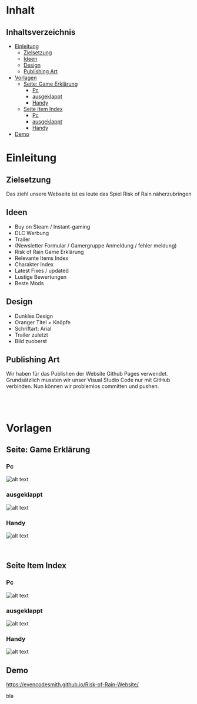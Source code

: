 <h1> Inhalt </h1>

## Inhaltsverzeichnis

- [Einleitung](#einleitung)
  - [Zielsetzung](#zielsetzung)
  - [Ideen](#ideen)
  - [Design](#design)
  - [Publishing Art](#publishing-art)
- [Vorlagen](#vorlagen)
  - [Seite: Game Erklärung](#seite-game-erklärung)
    - [Pc](#pc)
    - [ausgeklappt](#ausgeklappt)
    - [Handy](#handy)
  - [Seite Item Index](#seite-item-index)
    - [Pc](#pc-1)
    - [ausgeklappt](#ausgeklappt-1)
    - [Handy](#handy-1)
- [Demo](#demo)

# Einleitung

## Zielsetzung

Das ziehl unsere Webseite ist es leute das Spiel Risk of Rain näherzubringen

## Ideen

<!--Alles in klammer sind noch unklar -->

- Buy on Steam / Instant-gaming
- DLC Werbung
- Trailer
- (Newsletter Formular / Gamergruppe Anmeldung / fehler meldung)
- Risk of Rain Game Erklärung
- Relevante Items Index
- Charakter Index
- Latest Fixes / updated
- Lustige Bewertungen
- Beste Mods

## Design

- Dunkles Design
- Oranger Titel + Knöpfe
- Schriftart: Arial
- Trailer zuletzt
- Bild zuoberst

## Publishing Art

Wir haben für das Publishen der Website Github Pages verwendet. Grundsätzlich mussten wir unser Visual Studio Code nur mit GitHub verbinden. Nun können wir problemlos committen und pushen.

<br>
<br>

# Vorlagen

## Seite: Game Erklärung

### Pc

![alt text](resources/images/Pc.png)

### ausgeklappt

![alt text](resources/images/Ausgeklappt.png)

### Handy

![alt text](resources/images/Handy.png)

<br>

## Seite Item Index

### Pc

![alt text](resources/images/IteamPc.png)

### ausgeklappt

![alt text](resources/images/ItemAusgeklappt.png)

### Handy

![alt text](resources/images/ItemHandy.png)

## Demo

https://evencodesmith.github.io/Risk-of-Rain-Website/

bla
